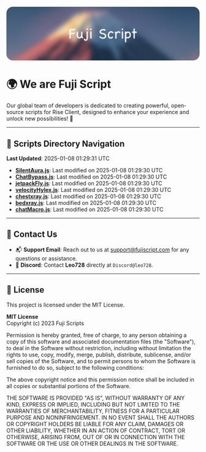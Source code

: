 ![Banner](.github/b.webp)

# 🌍 **We are Fuji Script**

Our global team of developers is dedicated to creating powerful, open-source scripts for Rise Client, designed to enhance your experience and unlock new possibilities! 🌟

---
<!-- SCRIPTS_NAVIGATION_START -->
## 📂 **Scripts Directory Navigation**

**Last Updated**: 2025-01-08 01:29:31 UTC

- **[SilentAura.js](scripts/SilentAura.js)**: Last modified on 2025-01-08 01:29:30 UTC
- **[ChatBypass.js](scripts/ChatBypass.js)**: Last modified on 2025-01-08 01:29:30 UTC
- **[jetpackFly.js](scripts/jetpackFly.js)**: Last modified on 2025-01-08 01:29:30 UTC
- **[velocityHylex.js](scripts/velocityHylex.js)**: Last modified on 2025-01-08 01:29:30 UTC
- **[chestxray.js](scripts/chestxray.js)**: Last modified on 2025-01-08 01:29:30 UTC
- **[bedxray.js](scripts/bedxray.js)**: Last modified on 2025-01-08 01:29:30 UTC
- **[chatMacro.js](scripts/chatMacro.js)**: Last modified on 2025-01-08 01:29:30 UTC

<!-- SCRIPTS_NAVIGATION_END -->

---

## 💬 **Contact Us**  
- 📬 **Support Email**: Reach out to us at [support@fujiscript.com](mailto:support@fujiscript.com) for any questions or assistance.  
- 💬 **Discord**: Contact **Leo728** directly at `Discord@leo728`.

---

## 📜 **License**

This project is licensed under the MIT License.  

**MIT License**  
Copyright (c) 2023 Fuji Scripts  

Permission is hereby granted, free of charge, to any person obtaining a copy of this software and associated documentation files (the "Software"), to deal in the Software without restriction, including without limitation the rights to use, copy, modify, merge, publish, distribute, sublicense, and/or sell copies of the Software, and to permit persons to whom the Software is furnished to do so, subject to the following conditions:  

The above copyright notice and this permission notice shall be included in all copies or substantial portions of the Software.  

THE SOFTWARE IS PROVIDED "AS IS", WITHOUT WARRANTY OF ANY KIND, EXPRESS OR IMPLIED, INCLUDING BUT NOT LIMITED TO THE WARRANTIES OF MERCHANTABILITY, FITNESS FOR A PARTICULAR PURPOSE AND NONINFRINGEMENT. IN NO EVENT SHALL THE AUTHORS OR COPYRIGHT HOLDERS BE LIABLE FOR ANY CLAIM, DAMAGES OR OTHER LIABILITY, WHETHER IN AN ACTION OF CONTRACT, TORT OR OTHERWISE, ARISING FROM, OUT OF OR IN CONNECTION WITH THE SOFTWARE OR THE USE OR OTHER DEALINGS IN THE SOFTWARE.  
